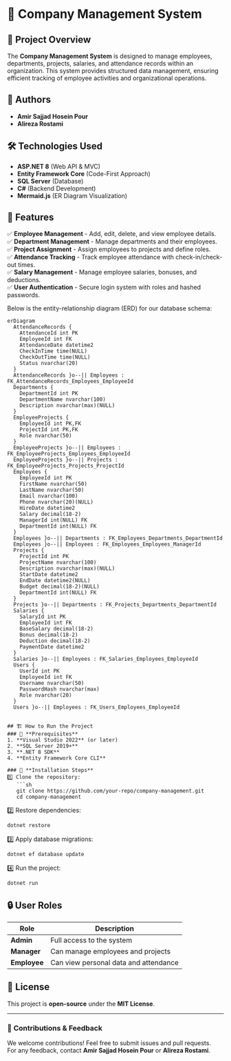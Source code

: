 # 🏢 Company Management System

## 📖 Project Overview
The **Company Management System** is designed to manage employees, departments, projects, salaries, and attendance records within an organization. This system provides structured data management, ensuring efficient tracking of employee activities and organizational operations.

## 👥 Authors
- **Amir Sajjad Hosein Pour**  
- **Alireza Rostami**  

## 🛠️ Technologies Used
- **ASP.NET 8** (Web API & MVC)
- **Entity Framework Core** (Code-First Approach)
- **SQL Server** (Database)
- **C#** (Backend Development)
- **Mermaid.js** (ER Diagram Visualization)

## 📌 Features
✅ **Employee Management** - Add, edit, delete, and view employee details.  
✅ **Department Management** - Manage departments and their employees.  
✅ **Project Assignment** - Assign employees to projects and define roles.  
✅ **Attendance Tracking** - Track employee attendance with check-in/check-out times.  
✅ **Salary Management** - Manage employee salaries, bonuses, and deductions.  
✅ **User Authentication** - Secure login system with roles and hashed passwords.  


Below is the entity-relationship diagram (ERD) for our database schema:

```mermaid
erDiagram
  AttendanceRecords {
    AttendanceId int PK
    EmployeeId int FK
    AttendanceDate datetime2 
    CheckInTime time(NULL) 
    CheckOutTime time(NULL) 
    Status nvarchar(20) 
  }
  AttendanceRecords }o--|| Employees : FK_AttendanceRecords_Employees_EmployeeId
  Departments {
    DepartmentId int PK
    DepartmentName nvarchar(100) 
    Description nvarchar(max)(NULL) 
  }
  EmployeeProjects {
    EmployeeId int PK,FK
    ProjectId int PK,FK
    Role nvarchar(50) 
  }
  EmployeeProjects }o--|| Employees : FK_EmployeeProjects_Employees_EmployeeId
  EmployeeProjects }o--|| Projects : FK_EmployeeProjects_Projects_ProjectId
  Employees {
    EmployeeId int PK
    FirstName nvarchar(50) 
    LastName nvarchar(50) 
    Email nvarchar(100) 
    Phone nvarchar(20)(NULL) 
    HireDate datetime2 
    Salary decimal(18-2) 
    ManagerId int(NULL) FK
    DepartmentId int(NULL) FK
  }
  Employees }o--|| Departments : FK_Employees_Departments_DepartmentId
  Employees }o--|| Employees : FK_Employees_Employees_ManagerId
  Projects {
    ProjectId int PK
    ProjectName nvarchar(100) 
    Description nvarchar(max)(NULL) 
    StartDate datetime2 
    EndDate datetime2(NULL) 
    Budget decimal(18-2)(NULL) 
    DepartmentId int(NULL) FK
  }
  Projects }o--|| Departments : FK_Projects_Departments_DepartmentId
  Salaries {
    SalaryId int PK
    EmployeeId int FK
    BaseSalary decimal(18-2) 
    Bonus decimal(18-2) 
    Deduction decimal(18-2) 
    PaymentDate datetime2 
  }
  Salaries }o--|| Employees : FK_Salaries_Employees_EmployeeId
  Users {
    UserId int PK
    EmployeeId int FK
    Username nvarchar(50) 
    PasswordHash nvarchar(max) 
    Role nvarchar(20) 
  }
  Users }o--|| Employees : FK_Users_Employees_EmployeeId


## 🏗️ How to Run the Project
### 📌 **Prerequisites**
1. **Visual Studio 2022** (or later)  
2. **SQL Server 2019+**  
3. **.NET 8 SDK**  
4. **Entity Framework Core CLI**  

### 🚀 **Installation Steps**
1️⃣ Clone the repository:  
   ```sh
   git clone https://github.com/your-repo/company-management.git
   cd company-management
   ```

2️⃣ Restore dependencies:  
   ```sh
   dotnet restore
   ```

3️⃣ Apply database migrations:  
   ```sh
   dotnet ef database update
   ```

4️⃣ Run the project:  
   ```sh
   dotnet run
   ```

## 🔒 User Roles
| Role        | Description |
|-------------|------------|
| **Admin**   | Full access to the system |
| **Manager** | Can manage employees and projects |
| **Employee**| Can view personal data and attendance |

## 📜 License
This project is **open-source** under the **MIT License**.

---

### 🎯 **Contributions & Feedback**
We welcome contributions! Feel free to submit issues and pull requests.  
For any feedback, contact **Amir Sajjad Hosein Pour** or **Alireza Rostami**.  

